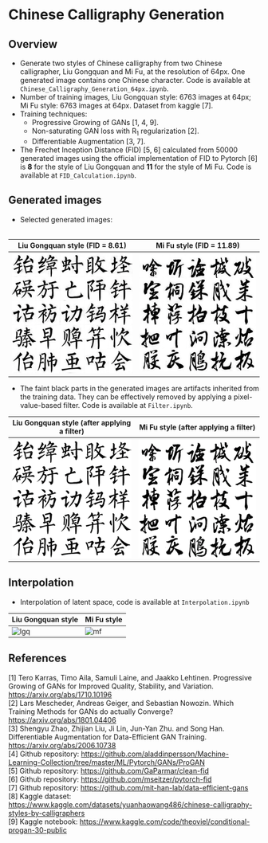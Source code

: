 # Chinese Calligraphy Generation <br>

## Overview <br>
* Generate two styles of Chinese calligraphy from two Chinese calligrapher, Liu Gongquan and Mi Fu, at the resolution of 64px. One generated image contains one Chinese character. Code is available at `Chinese_Calligraphy_Generation_64px.ipynb`. <br>
* Number of training images, Liu Gongquan style: 6763 images at 64px; Mi Fu style: 6763 images at 64px. Dataset from kaggle [7]. <br>
* Training techniques: <br>
  * Progressive Growing of GANs [1, 4, 9]. <br>
  * Non-saturating GAN loss with R<sub>1</sub> regularization [2]. <br>
  * Differentiable Augmentation [3, 7]. <br>
* The Frechet Inception Distance (FID) [5, 6] calculated from 50000 generated images using the official implementation of FID to Pytorch [6] is **8** for the style of Liu Gongquan and **11** for the style of Mi Fu. Code is available at `FID_Calculation.ipynb`.<br>

## Generated images <br>
* Selected generated images: <br><br>

Liu Gongquan style (FID = 8.61) | Mi Fu style (FID = 11.89)
--- | ---
![lgq](generated%20images/Liu_Gongquan_style.png) | ![mf](generated%20images/Mi_Fu_style.png) 

* The faint black parts in the generated images are artifacts inherited from the training data. They can be effectively removed by applying a pixel-value-based filter. Code is available at `Filter.ipynb`.

Liu Gongquan style (after applying a filter) | Mi Fu style (after applying a filter)
--- | ---
![lgq](generated%20images/Liu_Gongquan_style_filtered.png) | ![mf](generated%20images/Mi_Fu_style_filtered.png) 

## Interpolation <br>
* Interpolation of latent space, code is available at `Interpolation.ipynb`

Liu Gongquan style| Mi Fu style
--- | ---
![lgq](generated%20images/Liu_Gongquan_style_interpolation.gif) | ![mf](generated%20images/Mi_Fu_style_interpolation.gif) 

## References <br>
<a id="1">[1]</a> Tero Karras, Timo Aila, Samuli Laine, and Jaakko Lehtinen. Progressive Growing of GANs for Improved Quality, Stability, and Variation. https://arxiv.org/abs/1710.10196 <br>
<a id="2">[2]</a> Lars Mescheder, Andreas Geiger, and Sebastian Nowozin. Which Training Methods for GANs do actually Converge? https://arxiv.org/abs/1801.04406 <br>
<a id="3">[3]</a> Shengyu Zhao, Zhijian Liu, Ji Lin, Jun-Yan Zhu. and Song Han. Differentiable Augmentation for Data-Efficient GAN Training. https://arxiv.org/abs/2006.10738 <br>
<a id="3">[4]</a> Github repository: https://github.com/aladdinpersson/Machine-Learning-Collection/tree/master/ML/Pytorch/GANs/ProGAN <br>
<a id="4">[5]</a> Github repository: https://github.com/GaParmar/clean-fid <br>
<a id="5">[6]</a> Github repository: https://github.com/mseitzer/pytorch-fid <br>
<a id="6">[7]</a> Github repository: https://github.com/mit-han-lab/data-efficient-gans <br>
<a id="7">[8]</a> Kaggle dataset: https://www.kaggle.com/datasets/yuanhaowang486/chinese-calligraphy-styles-by-calligraphers <br>
<a id="8">[9]</a> Kaggle notebook: https://www.kaggle.com/code/theoviel/conditional-progan-30-public <br>
